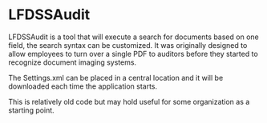 # LFDSSAudit

LFDSSAudit is a tool that will execute a search for documents based on one field, the search syntax can be customized.  It was originally designed to allow employees to turn over a single PDF to auditors before they started to recognize document imaging systems.

The Settings.xml can be placed in a central location and it will be downloaded each time the application starts.

This is relatively old code but may hold useful for some organization as a starting point.